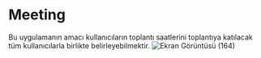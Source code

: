 # Meeting
Bu uygulamanın amacı kullanıcıların toplantı saatlerini toplantıya katılacak tüm kullanıcılarla birlikte belirleyebilmektir. 
![Ekran Görüntüsü (164)](https://github.com/ngursular20/Meeting/assets/83088918/93d91ed7-15e2-4e7e-a1b2-6abd3b6b2a36)
